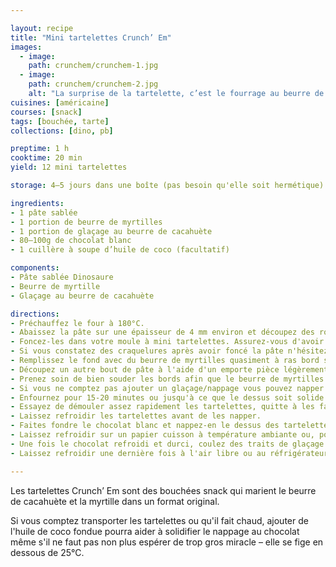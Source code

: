 ```yaml
---

layout: recipe
title: "Mini tartelettes Crunch’ Em"
images:
  - image:
    path: crunchem/crunchem-1.jpg
  - image:
    path: crunchem/crunchem-2.jpg
    alt: "La surprise de la tartelette, c’est le fourrage au beurre de myrtille."
cuisines: [américaine]
courses: [snack]
tags: [bouchée, tarte]
collections: [dino, pb]

preptime: 1 h
cooktime: 20 min
yield: 12 mini tartelettes

storage: 4–5 jours dans une boîte (pas besoin qu'elle soit hermétique) à l'abri de la lumière et de la chaleur.

ingredients:
- 1 pâte sablée
- 1 portion de beurre de myrtilles
- 1 portion de glaçage au beurre de cacahuète
- 80–100g de chocolat blanc
- 1 cuillère à soupe d’huile de coco (facultatif)

components:
- Pâte sablée Dinosaure
- Beurre de myrtille
- Glaçage au beurre de cacahuète

directions:
- Préchauffez le four à 180°C.
- Abaissez la pâte sur une épaisseur de 4 mm environ et découpez des ronds à l'aide d'un emporte pièce. 
- Foncez-les dans votre moule à mini tartelettes. Assurez-vous d'avoir une belle épaisseur homogène pour que le biscuit, une fois cuit, ne casse pas. 
- Si vous constatez des craquelures après avoir foncé la pâte n'hésitez pas à les combler en utilisant de la pâte supplémentaire comme rustine – après cuisson vous vous rendrez compte que le dessous sera vraiment pas mal craquelé sur certaines tartelettes.  
- Remplissez le fond avec du beurre de myrtilles quasiment à ras bord soit environ 1 cuillère à café, mais en laissant un espace suffisant pour souder les bords de la tartelette. 
- Découpez un autre bout de pâte à l'aide d'un emporte pièce légèrement plus petit et refermez la tartelette. 
- Prenez soin de bien souder les bords afin que le beurre de myrtilles ne s'échappe pas à la cuisson. 
- Si vous ne comptez pas ajouter un glaçage/nappage vous pouvez napper le dessus des tartelettes de lait (et/ou jaune d'œuf) pour bien les faire dorer. 
- Enfournez pour 15-20 minutes ou jusqu'à ce que le dessus soit solide au toucher, et les bords légèrement dorés.
- Essayez de démouler assez rapidement les tartelettes, quitte à les faire refroidir à l'envers sur la tête, puisque le biscuit va durcir en refroidissant. Si la cuisson du biscuit est bonne – et le moule a été bien graissé/préparé –, elles devraient se démouler quasiment d'elles-mêmes sans effort.
- Laissez refroidir les tartelettes avant de les napper.
- Faites fondre le chocolat blanc et nappez-en le dessus des tartelettes en les trempant dans le bol puis laissant couler l'excédent. 
- Laissez refroidir sur un papier cuisson à température ambiante ou, pour les plus pressés, 20 minutes au frigo. 
- Une fois le chocolat refroidi et durci, coulez des traits de glaçage au beurre de cacahuète pour finaliser la tartelette.
- Laissez refroidir une dernière fois à l'air libre ou au réfrigérateur. 

---
```


Les tartelettes Crunch’ Em sont des bouchées snack qui marient le beurre de cacahuète et la myrtille dans un format original.

Si vous comptez transporter les tartelettes ou qu'il fait chaud, ajouter de l'huile de coco fondue pourra aider à solidifier le nappage au chocolat même s'il ne faut pas non plus espérer de trop gros miracle – elle se fige en dessous de 25°C.